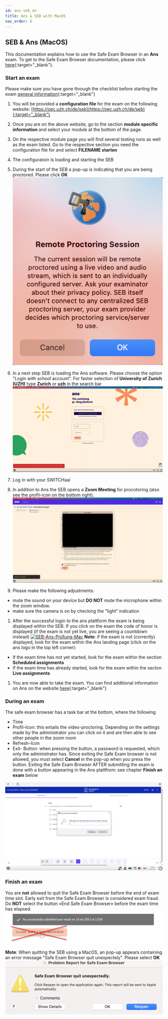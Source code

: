```yaml
---
id: ans-seb_en
title: Ans & SEB with MacOS
nav_order: 6
---
```


## SEB & Ans (MacOS)

This documentation explains how to use the Safe Exam Browser in an **Ans** exam. To get to the Safe Exam Browser documentation, please click [here](https://uzh-oec.github.io/seb-en/exam_seb_ans_en.html){:target="_blank"}. 

### Start an exam
Please make sure you have gone through the checklist before starting the exam [general information](https://uzh-oec.github.io/seb-en/exam_general_de.html){:target="_blank"}

1. You will be provided a **configuration file** for the exam on the following website: [https://oec.uzh.ch/de/seb](https://oec.uzh.ch/de/seb){:target="_blank"}

1. Once you are on the above website, go to the section **module specific information** and select your module at the bottom of the page.

1. On the respective module page you will find several testing runs as well as the exam listed. Go to the respective section you need the configuration file for and select **FILENAME starten** 

1. The configuratoin is loading and starting the SEB

1. During the start of the SEB a pop-up is indicating that you are being proctored. Please click **OK**       
[![SEB-Ans-start-Mac](assets/SEB_Ans_remoteproctoring_mac.png)](assets/SEB_Ans_remoteproctoring_mac.png)

1. In a next step SEB is loading the Ans software. Please choose the option "Login with school account". For faster selection of **University of Zurich (UZH)** type **Zurich** or **uzh** in the search bar
[![SEB-Ans-login-Mac](assets/SEB_Ans_login_mac.png)](assets/SEB_Ans_login_mac.png)

1. Log in with your SWITCHaai

1. In addition to Ans the SEB opens a **Zoom Meeting** for procotoring (also see the profil-icon on the bottom right). 
[![SEB-Ans-Zoom-Mac](assets/SEB_Ans_Zoom_mac.png)](assets/SEB_Ans_Zoom_mac.png)

1. Please make the following adjustments:
* mute the sound on your device but **DO NOT** mute the microphone within the zoom window.
* make sure the camera is on by checking the "light" indication

1. After the successful login to the ans plattform the exam is being displayed within the SEB. If you click on the exam the code of honor is displayed (if the exam is not yet live, you are seeing a countdown instead) 
[![SEB-Ans-Prüfung-Mac](assets/SEB_Ans_Prüfung_mac.png)](assets/SEB_Ans_Prüfung_mac.png)
**Note**: if the exam is not (correctly) displayed, look for the exam within the Ans landing page (click on the ans logo in the top left corner): 
* If the exam time has not yet started, look for the exam within the section **Scheduled assignments**
* If the exam time has already started, look for the exam within the secton **Live assignments**


1. You are now able to take the exam. You can find additional information on Ans on the website [here](https://uzh-oec.github.io/ans/exam-navigation-en.html){:target="_blank"}

### During an exam

The safe exam browser has a task bar at the bottom, where the following 

* Time
* Profil-Icon: this entails the video-proctoring. Depending on the settings made by the administrator you can click on it and are then able to see other people in the zoom room
* Refresh-Icon
* Exit- Button: when pressing the button, a password is requested, which only the administrator has. Since exiting the Safe Exam browser is not allowed, you must select **Cancel** in the pop-up when you press the button. Exiting the Safe Exam Browser AFTER submitting the exam is done with a button appearing in the Ans plattfrom: see chapter **Finish an exam** below

[![SEB-Ans-QuitBrowser](assets/SEB_Ans_quitbrowser.png)](assets/SEB_Ans_quitbrowser.png)

### Finish an exam
 
You are **not** allowed to quit the Safe Exam Browser before the end of exam time slot. Early exit from the Safe Exam Browser is considered exam fraud. Do **NOT** select the button «End Safe Exam Browser» before the exam time has elapsed.
[![SEB-Ans-QuitBrowser](assets/SEB_Ans_donotquit.png)](assets/SEB_Ans_donotquit.png)

**Mote**: When quitting the SEB using a MacOS, an pop-up appears containing an error message "Safe Exam Browser quit unexpectely". Please select **OK**
[![SEB-Ans-Error-Mac](assets/SEB_Ans_postquit_mac.png)](assets/SEB_Ans_postquit_mac.png)






